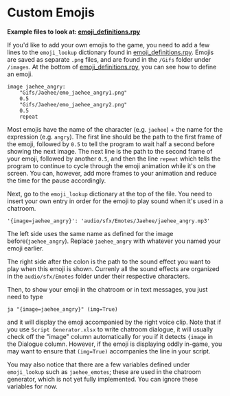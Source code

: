 # Custom Emojis

**Example files to look at: [emoji_definitions.rpy](https://github.com/shawna-p/mysterious-messenger/blob/v2.2.1-docs/game/emoji_definitions.rpy)**

If you'd like to add your own emojis to the game, you need to add a few lines to the `emoji_lookup` dictionary found in [emoji_definitions.rpy](https://github.com/shawna-p/mysterious-messenger/blob/v2.2.1-docs/game/emoji_definitions.rpy). Emojis are saved as separate `.png` files, and are found in the `/Gifs` folder under `/images`. At the bottom of [emoji_definitions.rpy](https://github.com/shawna-p/mysterious-messenger/blob/v2.2.1-docs/game/emoji_definitions.rpy), you can see how to define an emoji.

```renpy
image jaehee_angry:
    "Gifs/Jaehee/emo_jaehee_angry1.png"
    0.5
    "Gifs/Jaehee/emo_jaehee_angry2.png"
    0.5
    repeat
```

Most emojis have the name of the character (e.g. `jaehee`) + the name for the expression (e.g. `angry`). The first line should be the path to the first frame of the emoji, followed by `0.5` to tell the program to wait half a second before showing the next image. The next line is the path to the second frame of your emoji, followed by another `0.5`, and then the line `repeat` which tells the program to continue to cycle through the emoji animation while it's on the screen. You can, however, add more frames to your animation and reduce the time for the pause accordingly.

Next, go to the `emoji_lookup` dictionary at the top of the file. You need to insert your own entry in order for the emoji to play sound when it's used in a chatroom.

```renpy
'{image=jaehee_angry}': 'audio/sfx/Emotes/Jaehee/jaehee_angry.mp3'
```

The left side uses the same name as defined for the image before(`jaehee_angry`). Replace `jaehee_angry` with whatever you named your emoji earlier.

The right side after the colon is the path to the sound effect you want to play when this emoji is shown. Currenly all the sound effects are organized in the `audio/sfx/Emotes` folder under their respective characters.

Then, to show your emoji in the chatroom or in text messages, you just need to type

```renpy
ja "{image=jaehee_angry}" (img=True)
```

and it will display the emoji accompanied by the right voice clip. Note that if you use `Script Generator.xlsx` to write chatroom dialogue, it will usually check off the "image" column automatically for you if it detects `{image` in the Dialogue column. However, if the emoji is displaying oddly in-game, you may want to ensure that `(img=True)` accompanies the line in your script.

You may also notice that there are a few variables defined under `emoji_lookup` such as `jaehee_emotes`; these are used in the chatroom generator, which is not yet fully implemented. You can ignore these variables for now.
